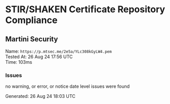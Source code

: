# STIR/SHAKEN Certificate Repository Compliance

## Martini Security

Name: `https://p.mtsec.me/2e5a/YLc308kGyLW4.pem`\
Tested At: 26 Aug 24 17:56 UTC\
Time: 103ms

### Issues

no warning, or error, or notice date level issues were found

Generated: 26 Aug 24 18:03 UTC